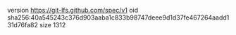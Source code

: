 version https://git-lfs.github.com/spec/v1
oid sha256:40a545243c376d903aaba1c833b98747deee9d1d37fe467264aadd131d76fa82
size 1312
